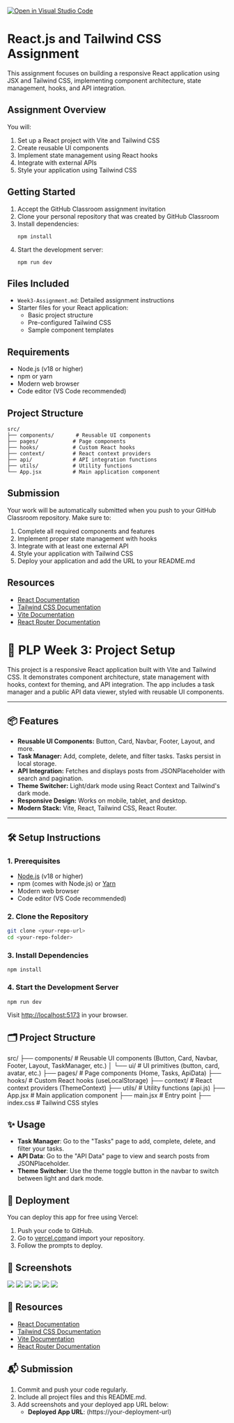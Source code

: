 [![Open in Visual Studio Code](https://classroom.github.com/assets/open-in-vscode-2e0aaae1b6195c2367325f4f02e2d04e9abb55f0b24a779b69b11b9e10269abc.svg)](https://classroom.github.com/online_ide?assignment_repo_id=19804527&assignment_repo_type=AssignmentRepo)
# React.js and Tailwind CSS Assignment

This assignment focuses on building a responsive React application using JSX and Tailwind CSS, implementing component architecture, state management, hooks, and API integration.

## Assignment Overview

You will:
1. Set up a React project with Vite and Tailwind CSS
2. Create reusable UI components
3. Implement state management using React hooks
4. Integrate with external APIs
5. Style your application using Tailwind CSS

## Getting Started

1. Accept the GitHub Classroom assignment invitation
2. Clone your personal repository that was created by GitHub Classroom
3. Install dependencies:
   ```
   npm install
   ```
4. Start the development server:
   ```
   npm run dev
   ```

## Files Included

- `Week3-Assignment.md`: Detailed assignment instructions
- Starter files for your React application:
  - Basic project structure
  - Pre-configured Tailwind CSS
  - Sample component templates

## Requirements

- Node.js (v18 or higher)
- npm or yarn
- Modern web browser
- Code editor (VS Code recommended)

## Project Structure

```
src/
├── components/       # Reusable UI components
├── pages/           # Page components
├── hooks/           # Custom React hooks
├── context/         # React context providers
├── api/             # API integration functions
├── utils/           # Utility functions
└── App.jsx          # Main application component
```

## Submission

Your work will be automatically submitted when you push to your GitHub Classroom repository. Make sure to:

1. Complete all required components and features
2. Implement proper state management with hooks
3. Integrate with at least one external API
4. Style your application with Tailwind CSS
5. Deploy your application and add the URL to your README.md

## Resources

- [React Documentation](https://react.dev/)
- [Tailwind CSS Documentation](https://tailwindcss.com/docs)
- [Vite Documentation](https://vitejs.dev/guide/)
- [React Router Documentation](https://reactrouter.com/)



# 🚀 PLP Week 3: Project Setup

This project is a responsive React application built with Vite and Tailwind CSS. It demonstrates component architecture, state management with hooks, context for theming, and API integration. The app includes a task manager and a public API data viewer, styled with reusable UI components.

---

## 📦 Features

- **Reusable UI Components:** Button, Card, Navbar, Footer, Layout, and more.
- **Task Manager:** Add, complete, delete, and filter tasks. Tasks persist in local storage.
- **API Integration:** Fetches and displays posts from JSONPlaceholder with search and pagination.
- **Theme Switcher:** Light/dark mode using React Context and Tailwind's dark mode.
- **Responsive Design:** Works on mobile, tablet, and desktop.
- **Modern Stack:** Vite, React, Tailwind CSS, React Router.

---

## 🛠️ Setup Instructions

### 1. Prerequisites

- [Node.js](https://nodejs.org/) (v18 or higher)
- npm (comes with Node.js) or [Yarn](https://yarnpkg.com/)
- Modern web browser
- Code editor (VS Code recommended)

### 2. Clone the Repository

```sh
git clone <your-repo-url>
cd <your-repo-folder>
```

### 3. Install Dependencies
```
npm install
```

### 4. Start the Development Server
```
npm run dev
```
Visit <http://localhost:5173> in your browser.

## 🗂️ Project Structure
src/
├── components/       # Reusable UI components (Button, Card, Navbar, Footer, Layout, TaskManager, etc.)
│   └── ui/           # UI primitives (button, card, avatar, etc.)
├── pages/            # Page components (Home, Tasks, ApiData)
├── hooks/            # Custom React hooks (useLocalStorage)
├── context/          # React context providers (ThemeContext)
├── utils/            # Utility functions (api.js)
├── App.jsx           # Main application component
├── main.jsx          # Entry point
├── index.css         # Tailwind CSS styles

## ✨ Usage
- **Task Manager**: Go to the "Tasks" page to add, complete, delete, and filter your tasks.
- **API Data**: Go to the "API Data" page to view and search posts from JSONPlaceholder.
- **Theme Switcher**: Use the theme toggle button in the navbar to switch between light and dark mode.

## 🚀 Deployment
You can deploy this app for free using Vercel:
1. Push your code to GitHub.
2. Go to [vercel.com](https://vercel.com/)and import your repository.
3. Follow the prompts to deploy.

## 📸 Screenshots
![](screenshots/home.png)
![](screenshots/all-tasks.png)
![](screenshots/active-tasks.png)
![](screenshots/completed-tasks.png)
![](screenshots/api-data.png)
![](screenshots/light-mode.png)

## 🔗 Resources
- [React Documentation](https://react.dev/)
- [Tailwind CSS Documentation](https://tailwindcss.com/docs)
- [Vite Documentation](https://vitejs.dev/guide/)
- [React Router Documentation](https://reactrouter.com/) 

## 📬 Submission
1. Commit and push your code regularly.
2. Include all project files and this README.md.
3. Add screenshots and your deployed app URL below:
    * **Deployed App URL**: (https://your-deployment-url)